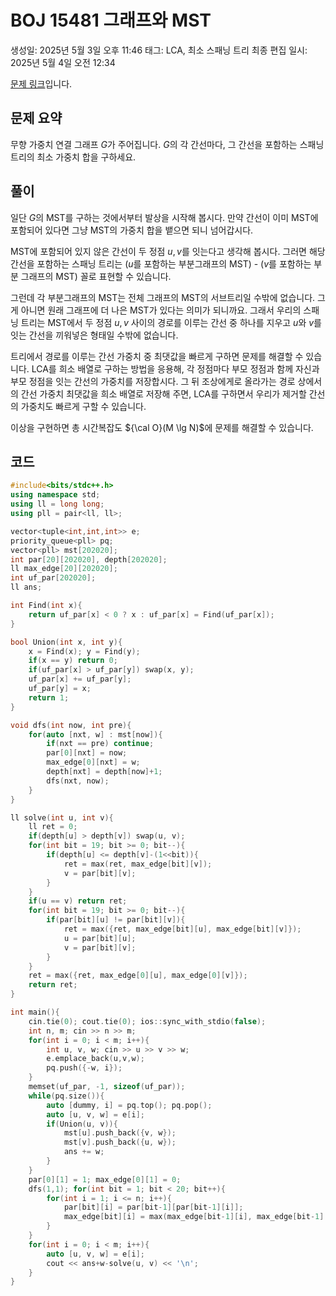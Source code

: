 # BOJ 15481 그래프와 MST

생성일: 2025년 5월 3일 오후 11:46
태그: LCA, 최소 스패닝 트리
최종 편집 일시: 2025년 5월 4일 오전 12:34

[문제 링크](http://boj.kr/15481)입니다.

## 문제 요약

무향 가중치 연결 그래프 $G$가 주어집니다. $G$의 각 간선마다, 그 간선을 포함하는 스패닝 트리의 최소 가중치 합을 구하세요.

## 풀이

일단 $G$의 MST를 구하는 것에서부터 발상을 시작해 봅시다. 만약 간선이 이미 MST에 포함되어 있다면 그냥 MST의 가중치 합을 뱉으면 되니 넘어갑시다.

MST에 포함되어 있지 않은 간선이 두 정점 $u, v$를 잇는다고 생각해 봅시다. 그러면 해당 간선을 포함하는 스패닝 트리는 ($u$를 포함하는 부분그래프의 MST) - ($v$를 포함하는 부분 그래프의 MST) 꼴로 표현할 수 있습니다.

그런데 각 부분그래프의 MST는 전체 그래프의 MST의 서브트리일 수밖에 없습니다. 그게 아니면 원래 그래프에 더 나은 MST가 있다는 의미가 되니까요. 그래서 우리의 스패닝 트리는 MST에서 두 정점 $u, v$ 사이의 경로를 이루는 간선 중 하나를 지우고 $u$와 $v$를 잇는 간선을 끼워넣은 형태일 수밖에 없습니다.

트리에서 경로를 이루는 간선 가중치 중 최댓값을 빠르게 구하면 문제를 해결할 수 있습니다. LCA를 희소 배열로 구하는 방법을 응용해, 각 정점마다 부모 정점과 함께 자신과 부모 정점을 잇는 간선의 가중치를 저장합시다. 그 뒤 조상에게로 올라가는 경로 상에서의 간선 가중치 최댓값을 희소 배열로 저장해 주면, LCA를 구하면서 우리가 제거할 간선의 가중치도 빠르게 구할 수 있습니다.

이상을 구현하면 총 시간복잡도 ${\cal O}(M \lg N)$에 문제를 해결할 수 있습니다.

## 코드

```cpp
#include<bits/stdc++.h>
using namespace std;
using ll = long long;
using pll = pair<ll, ll>;

vector<tuple<int,int,int>> e;
priority_queue<pll> pq;
vector<pll> mst[202020];
int par[20][202020], depth[202020];
ll max_edge[20][202020];
int uf_par[202020];
ll ans;

int Find(int x){
	return uf_par[x] < 0 ? x : uf_par[x] = Find(uf_par[x]);
}

bool Union(int x, int y){
	x = Find(x); y = Find(y);
	if(x == y) return 0;
	if(uf_par[x] > uf_par[y]) swap(x, y);
	uf_par[x] += uf_par[y];
	uf_par[y] = x;
	return 1;
}

void dfs(int now, int pre){
	for(auto [nxt, w] : mst[now]){
		if(nxt == pre) continue;
		par[0][nxt] = now;
		max_edge[0][nxt] = w;
		depth[nxt] = depth[now]+1;
		dfs(nxt, now);
	}
}

ll solve(int u, int v){
	ll ret = 0;
	if(depth[u] > depth[v]) swap(u, v);
	for(int bit = 19; bit >= 0; bit--){
		if(depth[u] <= depth[v]-(1<<bit)){
			ret = max(ret, max_edge[bit][v]);
			v = par[bit][v];
		}
	}
	if(u == v) return ret;
	for(int bit = 19; bit >= 0; bit--){
		if(par[bit][u] != par[bit][v]){
			ret = max({ret, max_edge[bit][u], max_edge[bit][v]});
			u = par[bit][u];
			v = par[bit][v];
		}
	}
	ret = max({ret, max_edge[0][u], max_edge[0][v]});
	return ret;
}

int main(){
	cin.tie(0); cout.tie(0); ios::sync_with_stdio(false);
	int n, m; cin >> n >> m;
	for(int i = 0; i < m; i++){
		int u, v, w; cin >> u >> v >> w;
		e.emplace_back(u,v,w);
		pq.push({-w, i});
	}
	memset(uf_par, -1, sizeof(uf_par));
	while(pq.size()){
		auto [dummy, i] = pq.top(); pq.pop();
		auto [u, v, w] = e[i];
		if(Union(u, v)){
			mst[u].push_back({v, w});
			mst[v].push_back({u, w});
			ans += w;
		}
	}
	par[0][1] = 1; max_edge[0][1] = 0;
	dfs(1,1); for(int bit = 1; bit < 20; bit++){
		for(int i = 1; i <= n; i++){
			par[bit][i] = par[bit-1][par[bit-1][i]];
			max_edge[bit][i] = max(max_edge[bit-1][i], max_edge[bit-1][par[bit-1][i]]);
		}
	}
	for(int i = 0; i < m; i++){
		auto [u, v, w] = e[i];
		cout << ans+w-solve(u, v) << '\n';
	}
}
```